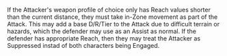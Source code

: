 If the Attacker's weapon profile of choice only has Reach values shorter than the current distance, they must take in-Zone movement as part of the Attack. This may add a base D/R/Tier to the Attack due to difficult terrain or hazards, which the defender may use as an Assist as normal. If the defender has appropriate Reach, then they may treat the Attacker as Suppressed instad of both characters being Engaged.